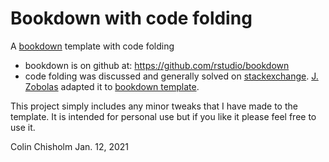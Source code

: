 # Bookdown with code folding 

A [bookdown](https://bookdown.org/yihui/bookdown/) template with code folding

- bookdown is on github at: https://github.com/rstudio/bookdown
- code folding was discussed and generally solved on [stackexchange](https://stackoverflow.com/questions/45360998/code-folding-in-bookdown).  [J. Zobolas](https://github.com/bblodfon) adapted it to [bookdown template](https://github.com/bblodfon/rtemps).  

This project simply includes any minor tweaks that I have made to the template.  It is intended for personal use but if you like it please feel free to use it. 



Colin Chisholm
Jan. 12, 2021
